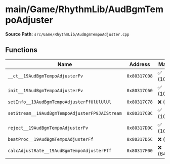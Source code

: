 # main/Game/RhythmLib/AudBgmTempoAdjuster

**Source Path:** `src/Game/RhythmLib/AudBgmTempoAdjuster.cpp`

## Functions

| Name | Address | Match % |
|------|---------|---------|
| `__ct__19AudBgmTempoAdjusterFv` | `0x80317C08` | :white_check_mark: (100.0%) |
| `init__19AudBgmTempoAdjusterFv` | `0x80317C60` | :white_check_mark: (100.0%) |
| `setInfo__19AudBgmTempoAdjusterFfUlUlUlUl` | `0x80317C78` | :x: (0.0%) |
| `setStream__19AudBgmTempoAdjusterFP9JAIStream` | `0x80317CBC` | :white_check_mark: (100.0%) |
| `reject__19AudBgmTempoAdjusterFv` | `0x80317D0C` | :white_check_mark: (100.0%) |
| `beatProc__19AudBgmTempoAdjusterFf` | `0x80317D5C` | :x: (0.0%) |
| `calcAdjustRate__19AudBgmTempoAdjusterFff` | `0x80317F00` | :x: (64.3%) |